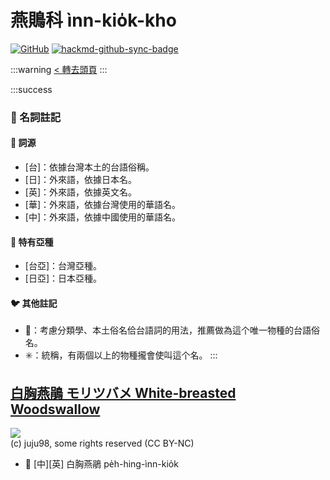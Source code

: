 # 燕鵙科 ìnn-kio̍k-kho

[![GitHub](https://img.shields.io/badge/GitHub-black?logo=github)](https://github.com/siansiansu/tsiau-a-e-mia)
[![hackmd-github-sync-badge](https://hackmd.io/2dfaPppCTqirisL_UsN-Yw/badge)](https://hackmd.io/2dfaPppCTqirisL_UsN-Yw)

:::warning
[< 轉去頭頁](https://hackmd.io/@siansiansu/Hy4VzNvha)
:::

:::success
### 📖 名詞註記

#### 📎 詞源

- [台]：依據台灣本土的台語俗稱。
- [日]：外來語，依據日本名。
- [英]：外來語，依據英文名。
- [華]：外來語，依據台灣使用的華語名。
- [中]：外來語，依據中國使用的華語名。

#### 🎏 特有亞種

- [台亞]：台灣亞種。
- [日亞]：日本亞種。

#### 🐦 其他註記

- 🎯：考慮分類學、本土俗名佮台語詞的用法，推薦做為這个唯一物種的台語俗名。
- ✳️：統稱，有兩個以上的物種攏會使叫這个名。
:::

## [白胸燕鵑 モリツバメ White-breasted Woodswallow](https://ebird.org/species/whbwoo4)

![](https://inaturalist-open-data.s3.amazonaws.com/photos/187809631/medium.jpeg)
<br/>
(c) juju98, some rights reserved (CC BY-NC)

- 🎯 [中][英] 白胸燕鵑 pe̍h-hing-ìnn-kio̍k
